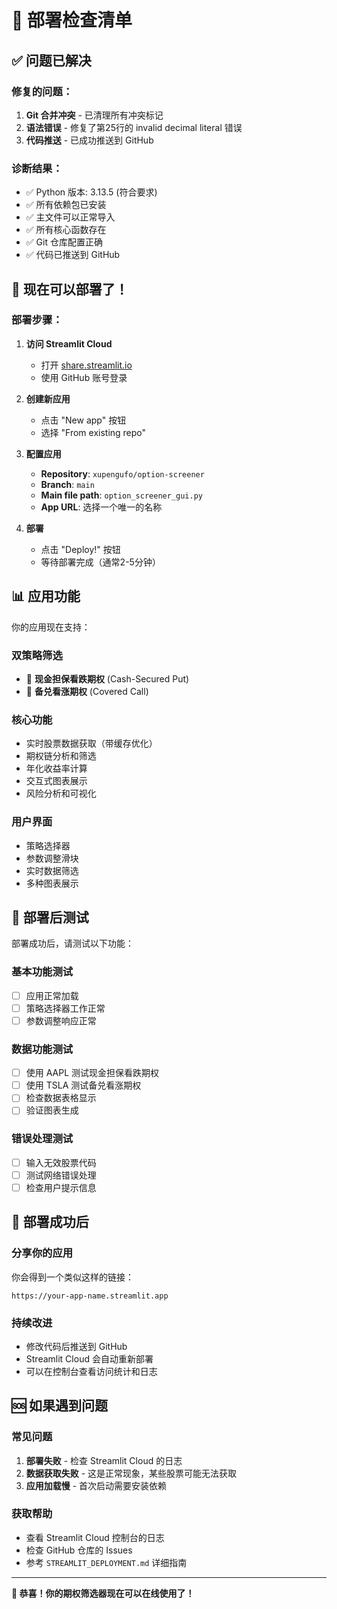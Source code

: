 # 🚀 部署检查清单

## ✅ 问题已解决

### 修复的问题：
1. **Git 合并冲突** - 已清理所有冲突标记
2. **语法错误** - 修复了第25行的 invalid decimal literal 错误
3. **代码推送** - 已成功推送到 GitHub

### 诊断结果：
- ✅ Python 版本: 3.13.5 (符合要求)
- ✅ 所有依赖包已安装
- ✅ 主文件可以正常导入
- ✅ 所有核心函数存在
- ✅ Git 仓库配置正确
- ✅ 代码已推送到 GitHub

## 🎯 现在可以部署了！

### 部署步骤：

1. **访问 Streamlit Cloud**
   - 打开 [share.streamlit.io](https://share.streamlit.io)
   - 使用 GitHub 账号登录

2. **创建新应用**
   - 点击 "New app" 按钮
   - 选择 "From existing repo"

3. **配置应用**
   - **Repository**: `xupengufo/option-screener`
   - **Branch**: `main`
   - **Main file path**: `option_screener_gui.py`
   - **App URL**: 选择一个唯一的名称

4. **部署**
   - 点击 "Deploy!" 按钮
   - 等待部署完成（通常2-5分钟）

## 📊 应用功能

你的应用现在支持：

### 双策略筛选
- 🔻 **现金担保看跌期权** (Cash-Secured Put)
- 🔺 **备兑看涨期权** (Covered Call)

### 核心功能
- 实时股票数据获取（带缓存优化）
- 期权链分析和筛选
- 年化收益率计算
- 交互式图表展示
- 风险分析和可视化

### 用户界面
- 策略选择器
- 参数调整滑块
- 实时数据筛选
- 多种图表展示

## 🔧 部署后测试

部署成功后，请测试以下功能：

### 基本功能测试
- [ ] 应用正常加载
- [ ] 策略选择器工作正常
- [ ] 参数调整响应正常

### 数据功能测试
- [ ] 使用 AAPL 测试现金担保看跌期权
- [ ] 使用 TSLA 测试备兑看涨期权
- [ ] 检查数据表格显示
- [ ] 验证图表生成

### 错误处理测试
- [ ] 输入无效股票代码
- [ ] 测试网络错误处理
- [ ] 检查用户提示信息

## 🎉 部署成功后

### 分享你的应用
你会得到一个类似这样的链接：
```
https://your-app-name.streamlit.app
```

### 持续改进
- 修改代码后推送到 GitHub
- Streamlit Cloud 会自动重新部署
- 可以在控制台查看访问统计和日志

## 🆘 如果遇到问题

### 常见问题
1. **部署失败** - 检查 Streamlit Cloud 的日志
2. **数据获取失败** - 这是正常现象，某些股票可能无法获取
3. **应用加载慢** - 首次启动需要安装依赖

### 获取帮助
- 查看 Streamlit Cloud 控制台的日志
- 检查 GitHub 仓库的 Issues
- 参考 `STREAMLIT_DEPLOYMENT.md` 详细指南

---

**🎊 恭喜！你的期权筛选器现在可以在线使用了！**
